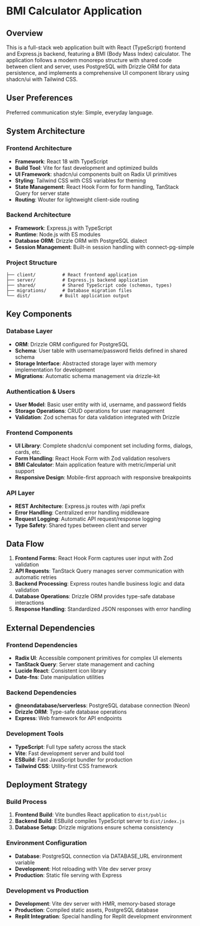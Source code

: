 # BMI Calculator Application

## Overview

This is a full-stack web application built with React (TypeScript) frontend and Express.js backend, featuring a BMI (Body Mass Index) calculator. The application follows a modern monorepo structure with shared code between client and server, uses PostgreSQL with Drizzle ORM for data persistence, and implements a comprehensive UI component library using shadcn/ui with Tailwind CSS.

## User Preferences

Preferred communication style: Simple, everyday language.

## System Architecture

### Frontend Architecture
- **Framework**: React 18 with TypeScript
- **Build Tool**: Vite for fast development and optimized builds
- **UI Framework**: shadcn/ui components built on Radix UI primitives
- **Styling**: Tailwind CSS with CSS variables for theming
- **State Management**: React Hook Form for form handling, TanStack Query for server state
- **Routing**: Wouter for lightweight client-side routing

### Backend Architecture
- **Framework**: Express.js with TypeScript
- **Runtime**: Node.js with ES modules
- **Database ORM**: Drizzle ORM with PostgreSQL dialect
- **Session Management**: Built-in session handling with connect-pg-simple

### Project Structure
```
├── client/          # React frontend application
├── server/          # Express.js backend application  
├── shared/          # Shared TypeScript code (schemas, types)
├── migrations/      # Database migration files
└── dist/           # Built application output
```

## Key Components

### Database Layer
- **ORM**: Drizzle ORM configured for PostgreSQL
- **Schema**: User table with username/password fields defined in shared schema
- **Storage Interface**: Abstracted storage layer with memory implementation for development
- **Migrations**: Automatic schema management via drizzle-kit

### Authentication & Users
- **User Model**: Basic user entity with id, username, and password fields
- **Storage Operations**: CRUD operations for user management
- **Validation**: Zod schemas for data validation integrated with Drizzle

### Frontend Components
- **UI Library**: Complete shadcn/ui component set including forms, dialogs, cards, etc.
- **Form Handling**: React Hook Form with Zod validation resolvers
- **BMI Calculator**: Main application feature with metric/imperial unit support
- **Responsive Design**: Mobile-first approach with responsive breakpoints

### API Layer
- **REST Architecture**: Express.js routes with /api prefix
- **Error Handling**: Centralized error handling middleware
- **Request Logging**: Automatic API request/response logging
- **Type Safety**: Shared types between client and server

## Data Flow

1. **Frontend Forms**: React Hook Form captures user input with Zod validation
2. **API Requests**: TanStack Query manages server communication with automatic retries
3. **Backend Processing**: Express routes handle business logic and data validation
4. **Database Operations**: Drizzle ORM provides type-safe database interactions
5. **Response Handling**: Standardized JSON responses with error handling

## External Dependencies

### Frontend Dependencies
- **Radix UI**: Accessible component primitives for complex UI elements
- **TanStack Query**: Server state management and caching
- **Lucide React**: Consistent icon library
- **Date-fns**: Date manipulation utilities

### Backend Dependencies
- **@neondatabase/serverless**: PostgreSQL database connection (Neon)
- **Drizzle ORM**: Type-safe database operations
- **Express**: Web framework for API endpoints

### Development Tools
- **TypeScript**: Full type safety across the stack
- **Vite**: Fast development server and build tool
- **ESBuild**: Fast JavaScript bundler for production
- **Tailwind CSS**: Utility-first CSS framework

## Deployment Strategy

### Build Process
1. **Frontend Build**: Vite bundles React application to `dist/public`
2. **Backend Build**: ESBuild compiles TypeScript server to `dist/index.js`
3. **Database Setup**: Drizzle migrations ensure schema consistency

### Environment Configuration
- **Database**: PostgreSQL connection via DATABASE_URL environment variable
- **Development**: Hot reloading with Vite dev server proxy
- **Production**: Static file serving with Express

### Development vs Production
- **Development**: Vite dev server with HMR, memory-based storage
- **Production**: Compiled static assets, PostgreSQL database
- **Replit Integration**: Special handling for Replit development environment